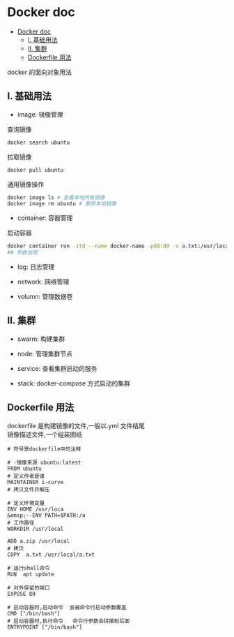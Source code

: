 # Docker doc

- [Docker doc](#docker-doc)
  - [I. 基础用法](#i-基础用法)
  - [II. 集群](#ii-集群)
  - [Dockerfile 用法](#dockerfile-用法)

docker 的面向对象用法

## I. 基础用法

- image: 镜像管理

查询镜像

```bash
docker search ubuntu
```

拉取镜像

```bash
docker pull ubuntu
```

通用镜像操作

```bash
docker image ls # 查看本地所有镜像
docker image rm ubuntu # 删除本地镜像
```

- container: 容器管理

启动容器

```bash
docker container run -itd --name docker-name -p80:80 -v a.txt:/usr/local/a.txt ubuntu /bin/bash
## 参数说明
```

- log: 日志管理

- network: 网络管理

- volumn: 管理数据卷

## II. 集群

- swarm: 构建集群

- node: 管理集群节点

- service: 查看集群启动的服务

- stack: docker-compose 方式启动的集群

## Dockerfile 用法

dockerfile 是构建镜像的文件,一般以.yml 文件结尾  
镜像描述文件,一个组装图纸

```docker
# 符号是dockerfile中的注释

# -镜像来源 ubuntu:latest
FROM ubuntu
# 定义作者是谁
MAINTAINER i-curve
# 拷贝文件并解压

# 定义环境变量
ENV HOME /usr/loca
&emsp;--ENV PATH=$PATH:/a
# 工作路径
WORKDIR /usr/local

ADD a.zip /usr/local
# 拷贝
COPY  a.txt /usr/local/a.txt

# 运行shell命令
RUN  apt update

# 对外保留的端口
EXPOSE 80

# 启动容器时,启动命令  会被命令行启动参数覆盖
CMD ["/bin/bash"]
# 启动容器时,执行命令   命令行参数会拼接到后面
ENTRYPOINT ["/bin/bash"]
```
